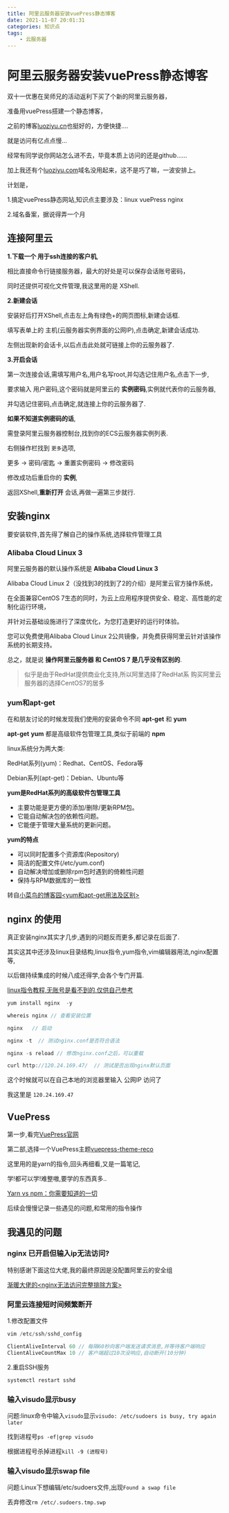 ```yaml
---
title: 阿里云服务器安装vuePress静态博客
date: 2021-11-07 20:01:31
categories: 知识点
tags: 
    - 云服务器
---
```


# 阿里云服务器安装vuePress静态博客

双十一优惠在吴师兄的活动返利下买了个新的阿里云服务器，

准备用vuePress搭建一个静态博客，

之前的博客[luoziyu.cn](luoziyu.cn)也挺好的，方便快捷....

就是访问有亿点点慢...

经常有同学说你网站怎么进不去，毕竟本质上访问的还是github......

加上我还有个[luoziyu.com](luoziyu.com)域名没用起来，这不是巧了嘛，一波安排上。

计划是，

1.搞定vuePress静态网站,知识点主要涉及：linux vuePress nginx 

2.域名备案，据说得弄一个月

## 连接阿里云

__1.下载一个 用于ssh连接的客户机__,

相比直接命令行链接服务器，最大的好处是可以保存会话账号密码，

同时还提供可视化文件管理,我这里用的是 XShell.

__2.新建会话__

安装好后打开XShell,点击左上角有绿色+的网页图标,新建会话框.

填写表单上的 主机(云服务器实例界面的公网IP),点击确定,新建会话成功.

左侧出现新的会话卡,以后点击此处就可链接上你的云服务器了.

__3.开启会话__

第一次连接会话,需填写用户名,用户名写root,并勾选记住用户名,点击下一步,

要求输入 用户密码,这个密码就是阿里云的 __实例密码__,实例就代表你的云服务器,

并勾选记住密码,点击确定,就连接上你的云服务器了.

__如果不知道实例密码的话__,

需登录阿里云服务器控制台,找到你的ECS云服务器实例列表.

右侧操作栏找到 `更多`选项,

更多 -> 密码/密匙 -> 重置实例密码 -> 修改密码

修改成功后重启你的 __实例__,

返回XShell,__重新打开__ 会话,再做一遍第三步就行.

## 安装nginx

要安装软件,首先得了解自己的操作系统,选择软件管理工具

### Alibaba Cloud Linux 3

阿里云服务器的默认操作系统是 __Alibaba Cloud Linux 3__

Alibaba Cloud Linux 2（没找到3的找到了2的介绍）是阿里云官方操作系统，

在全面兼容CentOS 7生态的同时，为云上应用程序提供安全、稳定、高性能的定制化运行环境，

并针对云基础设施进行了深度优化，为您打造更好的运行时体验。

您可以免费使用Alibaba Cloud Linux 2公共镜像，并免费获得阿里云针对该操作系统的长期支持。

总之，就是说 __操作阿里云服务器 和 CentOS 7 是几乎没有区别的__.

> 似乎是由于RedHat提供商业化支持,所以阿里选择了RedHat系
> 购买阿里云服务器的选择CentOS7的居多

### yum和apt-get

在和朋友讨论的时候发现我们使用的安装命令不同 __apt-get__ 和 __yum__ 

__apt-get__ __yum__ 都是高级软件包管理工具,类似于前端的 __npm__

linux系统分为两大类:

RedHat系列(yum)：Redhat、CentOS、Fedora等

Debian系列(apt-get)：Debian、Ubuntu等

__yum是RedHat系列的高级软件包管理工具__

- 主要功能是更方便的添加/删除/更新RPM包。
- 它能自动解决包的依赖性问题。
- 它能便于管理大量系统的更新问题。

__yum的特点__

- 可以同时配置多个资源库(Repository)
- 简洁的配置文件(/etc/yum.conf)
- 自动解决增加或删除rpm包时遇到的倚赖性问题
- 保持与RPM数据库的一致性

转自[小菜鸟的博客园<yum和apt-get用法及区别>](https://www.cnblogs.com/garinzhang/p/diff_between_yum_apt-get_in_linux.html)


## nginx 的使用

真正安装nginx其实才几步,遇到的问题反而更多,都记录在后面了.

其实这其中还涉及linux目录结构,linux指令,yum指令,vim编辑器用法,nginx配置等,

以后做持续集成的时候八成还得学,会各个专门开篇.

[linux指令教程,无账号是看不到的,仅供自己参考](http://www.zhufengpeixun.com/strong/html/125.1.linux.html)

```js
yum install nginx  -y

whereis nginx // 查看安装位置

nginx   // 启动

nginx -t  // 测试nginx.conf是否符合语法

nginx -s reload // 修改nginx.conf之后，可以重载

curl http://120.24.169.47/  // 测试是否出现nginx默认页面
```

这个时候就可以在自己本地的浏览器里输入 公网IP 访问了

我这里是 `120.24.169.47`

## VuePress

第一步,看完[VuePress官网](https://vuepress.vuejs.org/zh/guide/getting-started.html)

第二部,选择一个VuePress主题[vuepress-theme-reco](https://vuepress.vuejs.org/zh/guide/getting-started.html)

这里用的是yarn的指令,回头再细看,又是一篇笔记,

学!都可以学!难整嗷,要学的东西真多..

[Yarn vs npm：你需要知道的一切](https://zhuanlan.zhihu.com/p/23493436)

后续会慢慢记录一些遇见的问题,和常用的指令操作

## 我遇见的问题

### nginx 已开启但输入ip无法访问?

特别感谢下面这位大佬,我的最终原因是没配置阿里云的安全组

[渐暖大佬的<nginx无法访问完整排除方案>](https://blog.csdn.net/yujing1314/article/details/105225325?spm=1001.2101.3001.6650.5&utm_medium=distribute.pc_relevant.none-task-blog-2%7Edefault%7EBlogCommendFromBaidu%7Edefault-5.no_search_link&depth_1-utm_source=distribute.pc_relevant.none-task-blog-2%7Edefault%7EBlogCommendFromBaidu%7Edefault-5.no_search_link)

### 阿里云连接短时间频繁断开

1.修改配置文件
```js
vim /etc/ssh/sshd_config

ClientAliveInterval 60 // 每隔60秒向客户端发送请求消息,并等待客户端响应
ClientAliveCountMax 10 // 客户端超过10次没响应,自动断开(10分钟)
```

2.重启SSH服务
```js
systemctl restart sshd
```

### 输入visudo显示busy

问题:linux命令中输入`visudo`显示`visudo: /etc/sudoers is busy, try again later`

找到进程号`ps -ef|grep visudo`

根据进程号杀掉进程`kill -9 (进程号)`

### 输入visudo显示swap file

问题:Linux下想编辑/etc/sudoers文件,出现`Found a swap file`

丢弃修改`rm /etc/.sudoers.tmp.swp`





